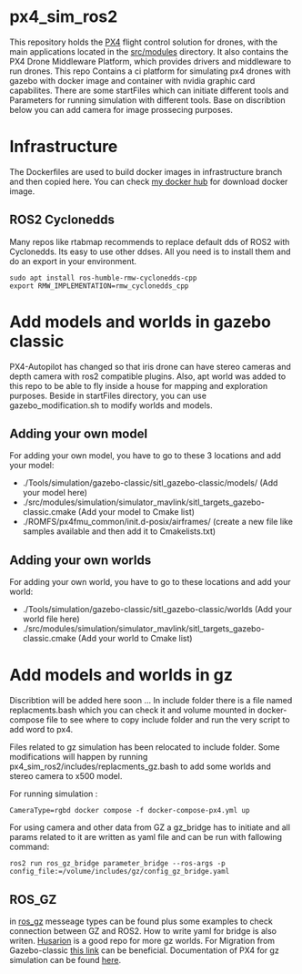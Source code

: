 # px4_sim_ros2

This repository holds the [PX4](http://px4.io) flight control solution for drones, with the main applications located in the [src/modules](https://github.com/PX4/PX4-Autopilot/tree/main/src/modules) directory. It also contains the PX4 Drone Middleware Platform, which provides drivers and middleware to run drones.
This repo Contains a ci platform for simulating px4 drones with gazebo with docker image and container with nvidia graphic card capabilites. There are some startFiles which can initiate different tools and Parameters for running simulation with different tools. Base on discribtion below you can add camera for image prossecing purposes.
# Infrastructure
The Dockerfiles are used to build docker images in infrastructure branch and then copied here. You can check [my docker hub](https://hub.docker.com/r/alienkh/px4_sim) for download docker image. 
## ROS2 Cyclonedds
Many repos like rtabmap recommends to replace default dds of ROS2 with Cyclonedds. Its easy to use other ddses. All you need is to install them and do an export in your environment.
```
sudo apt install ros-humble-rmw-cyclonedds-cpp
export RMW_IMPLEMENTATION=rmw_cyclonedds_cpp
```
# Add models and worlds in gazebo classic
PX4-Autopilot has changed so that iris drone can have stereo cameras and depth camera with ros2 compatible plugins. Also, apt world was added to this repo to be able to fly inside a house for mapping and exploration purposes. Beside in startFiles directory, you can use gazebo_modification.sh to modify worlds and models.
## Adding your own model 
For adding your own model, you have to go to these 3 locations and add your model:
 - ./Tools/simulation/gazebo-classic/sitl_gazebo-classic/models/ (Add your model here)
 - ./src/modules/simulation/simulator_mavlink/sitl_targets_gazebo-classic.cmake (Add your model to Cmake list)
 - ./ROMFS/px4fmu_common/init.d-posix/airframes/ (create a new file like samples available and then add it to Cmakelists.txt)

## Adding your own worlds
For adding your own world, you have to go to these locations and add your world:
- ./Tools/simulation/gazebo-classic/sitl_gazebo-classic/worlds (Add your world file here)
- ./src/modules/simulation/simulator_mavlink/sitl_targets_gazebo-classic.cmake (Add your world to Cmake list)

# Add models and worlds in gz 
Discribtion will be added here soon ...
In include folder there is a file named replacments.bash which you can check it and volume mounted in docker-compose file to see where to copy include folder and run the very script to add word to px4.

Files related to gz simulation has been relocated to include folder. Some modifications will happen by running px4_sim_ros2/includes/replacments_gz.bash to add some worlds and stereo camera to x500 model.

For running simulation : 
```
CameraType=rgbd docker compose -f docker-compose-px4.yml up
```
For using camera and other data from GZ a gz_bridge has to initiate and all params related to it are written as yaml file and can be run with fallowing command:
```
ros2 run ros_gz_bridge parameter_bridge --ros-args -p config_file:=/volume/includes/gz/config_gz_bridge.yaml
```
## ROS_GZ
in [ros_gz](https://github.com/gazebosim/ros_gz/tree/ros2/ros_gz_bridge) messeage types can be found plus some examples to check connection between GZ and ROS2. How to write yaml for bridge is also writen. [Husarion](https://github.com/husarion/husarion_gz_worlds) is a good repo for more gz worlds. For Migration from Gazebo-classic [this link](https://gazebosim.org/docs/harmonic/migrating_gazebo_classic_ros2_packages/) can be beneficial. Documentation of PX4 for gz simulation can be found [here](https://docs.px4.io/main/en/sim_gazebo_gz/#specify-world).